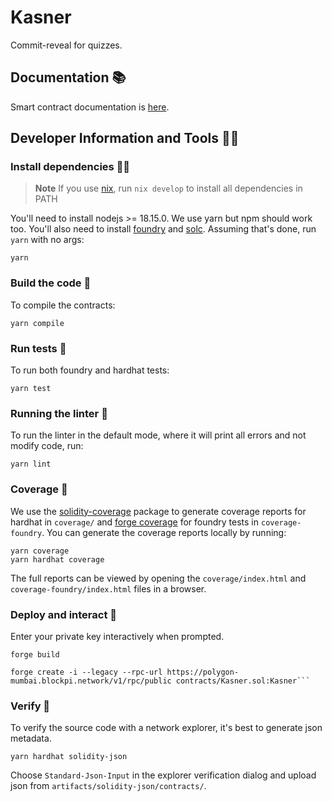 # Kasner

Commit-reveal for quizzes.

## Documentation 📚

Smart contract documentation is [here](https://github.com/fetsorn/kasner/blob/main/docs/src/SUMMARY.md).

## Developer Information and Tools 👩‍💻

### Install dependencies 👷‍♂️

> **Note**
> If you use [nix](https://nixos.org/), run `nix develop` to install all dependencies in PATH

You'll need to install nodejs >= 18.15.0. We use yarn but npm should work too. You'll also need to install [foundry](https://book.getfoundry.sh/getting-started/installation#using-foundryup) and [solc](https://github.com/crytic/solc-select). Assuming that's done, run `yarn` with no args:

```
yarn
```

### Build the code 🧐

To compile the contracts:

```
yarn compile
```

### Run tests 🦾

To run both foundry and hardhat tests:

```
yarn test
```

### Running the linter 🧽

To run the linter in the default mode, where it will print all errors and not modify code, run:

```
yarn lint
```

### Coverage 🔎

We use the [solidity-coverage](https://github.com/sc-forks/solidity-coverage) package to generate coverage reports for hardhat in `coverage/` and [forge coverage](https://book.getfoundry.sh/reference/forge/forge-coverage) for foundry tests in `coverage-foundry`.
You can generate the coverage reports locally by running:

```
yarn coverage
yarn hardhat coverage
```

The full reports can be viewed by opening the `coverage/index.html` and `coverage-foundry/index.html` files in a browser.

### Deploy and interact 🚀

Enter your private key interactively when prompted.

```
forge build

forge create -i --legacy --rpc-url https://polygon-mumbai.blockpi.network/v1/rpc/public contracts/Kasner.sol:Kasner```
```

### Verify 📄

To verify the source code with a network explorer, it's best to generate json metadata.

```
yarn hardhat solidity-json
```

Choose `Standard-Json-Input` in the explorer verification dialog and upload json from `artifacts/solidity-json/contracts/`.
